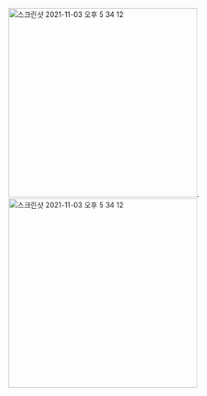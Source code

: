 <img width="375" alt="스크린샷 2021-11-03 오후 5 34 12" src="https://user-images.githubusercontent.com/69520548/142767034-94d01fb5-ec82-4cbc-a78c-f53078123e0e.png">. <img width="375" alt="스크린샷 2021-11-03 오후 5 34 12" src="https://user-images.githubusercontent.com/69520548/142767046-6273427c-0698-4bd1-803c-b0591b083914.png">
